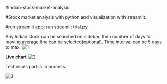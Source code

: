 #Indian-stock-market-analysis

#Stock market analysis with python and visualization with streamlit.

#run streamlit app: run streamlit trial.py

Any Indian stock can be searched on sidebar, then number of days for moving average line can be selected(optional). Time interval can be 5 days to max.
![1](https://user-images.githubusercontent.com/71059728/124867134-22d2bc00-dfdb-11eb-9665-4882915dae69.PNG)




**Live chart**
![2](https://user-images.githubusercontent.com/71059728/124867705-303c7600-dfdc-11eb-96dc-6c0e5b749fc7.PNG)

Technicals part is in process.

![3](https://user-images.githubusercontent.com/71059728/125024506-883bb100-e09e-11eb-9522-4c710e07b656.PNG)


